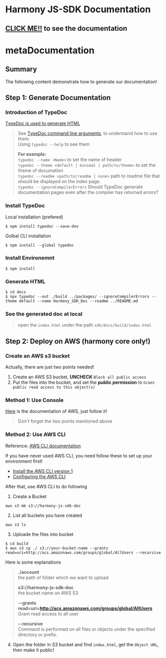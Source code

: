 # Harmony JS-SDK Documentation

## [CLICK ME!!](https://harmony-js-sdk-doc.s3-us-west-1.amazonaws.com/index.html) to see the documentation

# metaDocumentation 
## Summary 
The following content demonstrate how to generate our documentation!

## Step 1: Generate Documentation

### Introduction of TypeDoc
[TypeDoc is used to generate HTML](https://typedoc.org/api/index.html)
> See [TypeDoc command line arguments](https://typedoc.org/guides/options/), to understand how to use them.  
> Using `typedoc --help` to see them 
> 
> **For example:**  
> `typedoc --name <Name>` to set the name of header  
> `typedoc --theme <default | minimal | path/to/theme>` to set the theme of documation  
> `typedoc --readme <path/to/readme | none>` path to readme file that should be displayed on the index page.  
> `typedoc --ignoreCompilerErrors` Should TypeDoc generate documentation pages even after the compiler has returned errors?

### Install TypeDoc
Local installation (prefered)
```
$ npm install typedoc --save-dev
```

Golbal CLI installation
```
$ npm install --global typedoc
```

### Install Environemnt
```
$ npm install
```

### Generate HTML
```
$ cd docs
$ npx typedoc --out ./build ../packages/ --ignoreCompilerErrors --theme default --name Harmony_SDK_Doc --readme ../README.md
```

### See the generated doc at local

>open the `index.html` under the path `sdk/docs/build/index.html`

## Step 2: Deploy on AWS (harmony core only!)

### Create an AWS s3 bucket
Actually, there are just two points needed!
1. Create an AWS S3 bucket, **UNCHECK** `Block all public access`
2. Put the files into the bucket, and set the **public permission** to `Grant public read access to this object(s)`

### Method 1: Use Console

[Here](https://docs.aws.amazon.com/AmazonS3/latest/gsg/CreatingABucket.html) is the documentation of AWS, just follow it! 

>Don't forget the two points mentioned above

### Method 2: Use AWS CLI

Reference: [AWS CLI documentation](https://docs.aws.amazon.com/cli/latest/userguide/cli-services-s3-commands.html)

If you have never used AWS CLI, you need follow these to set up your environment first!
- [Install the AWS CLI version 1](https://docs.aws.amazon.com/cli/latest/userguide/install-cliv1.html)
- [Configuring the AWS CLI](https://docs.aws.amazon.com/cli/latest/userguide/cli-chap-configure.html)

After that, use AWS CLI to do following

1. Create a Bucket
```
aws s3 mb s3://harmony-js-sdk-doc
```

2. List all buckets you have created 
```
aws s3 ls
```

3. Uploade the files into bucket
```
$ cd build
$ aws s3 cp ./ s3://your-bucket-name --grants read=uri=http://acs.amazonaws.com/groups/global/AllUsers --recursive
```
Here is some explanations
> **./account**  
> the path of folder which we want to upload
> 
> **s3://harmony-js-sdk-doc**  
> the bucket name on AWS S3
> 
> **--grants read=uri=http://acs.amazonaws.com/groups/global/AllUsers**   
> Grant read access to all user  
> 
> **--recursive**  
> Command is performed on all files or objects under the specified directory or prefix.

4. Open the folder in S3 bucket and find `index.html`, get the 
`Object URL`, then make it public!